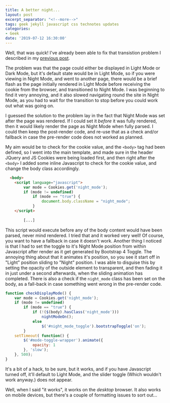 ```yaml
---
title: A better night...
layout: post
excerpt_separator: "<!--more-->"
tags: geek jekyll javascript css technotes updates
categories:
- Geek
date: '2019-07-12 16:30:00'
---
```


Well, that was quick! I've already been able to fix that transistion problem I described in my [previous post]({{"/2019/07/12/night-mode.html"|relative_url}}).<!--more-->

The problem was that the page could either be displayed in Light Mode or Dark Mode, but it's default state would be in Light Mode, so if you were viewing in Night Mode, and went to another page, there would be a brief flash as the page initially rendered in Light Mode before receiving the cookie from the browser, and transitioned to Night Mode. I was beginning to find it very annoying, and it also slowed navigating round the site in Night Mode, as you had to wait for the transition to stop before you could work out what was going on. 

I guessed the solution to the problem lay in the fact that Night Mode was set after the page was rendered. If I could set it *before* it was fully rendered, then it would likely render the page as Night Mode when fully parsed. I could then keep the post-render code, and re-use that as a check and/or fallback in case the pre-render code does not worked as planned.

My aim would be to check for the cookie value, and the `<body>` tag had been defined, so I went into the main template, and made sure in the header JQuery and JS Cookies were being loaded first, and then right after the `<body>` I added some inline Javascript to check for the cookie value, and change the body class accordingly.

```html
  <body>
  	<script language="javascript">
		var mode = Cookies.get('night_mode');
		if (mode != undefined)
			if (mode == "true") {
		  		document.body.className = "night_mode";
			}
  	</script>
		
		[...]
```

This script would execute before any of the body content would have been parsed, never mind rendered. I tried that and it worked very well! Of course, you want to have a fallback in case it doesn't work. Another thing I noticed is that I had to set the toggle to it's Night Mode position from within Javascript after render as it get generated by Bootstrap 4 Toggle. The annoying thing about that it animates it's position, so you see it start off in "Light" position sliding to "Night" position. I was able to disguise this by setting the opacity of the outside element to transparent, and then fading it in just under a second afterwards, when the sliding animation has completed. There is also a check if the `night_mode` class has been set on the body, as a fall-back in case something went wrong in the pre-render code.

```javascript
function checkDisplayMode() {
	var mode = Cookies.get('night_mode');
	if (mode != undefined)
		if (mode == "true") {
			if (!($(body).hasClass('night_mode')))
				nightModeOn();
			else
				$('#night_mode_toggle').bootstrapToggle('on');
		}
	setTimeout( function() {
		$('#mode-toggle-wrapper').animate({
		    opacity: 1
		}, 'slow');
	}, 500);
}
```

It's a bit of a hack, to be sure, but it works, and if you have Javascript turned off, it'll default to Light Mode, and the slider toggle (Which wouldn't work anyway.) does not appear.

Well, when I said "it works", it works on the *desktop* browser. It also works on mobile devices, but there's a couple of formatting issues to sort out...